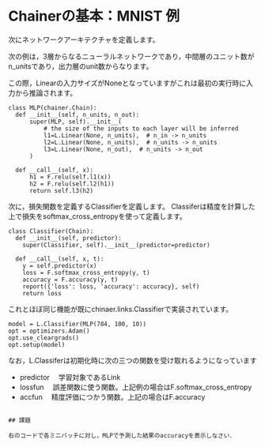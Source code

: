 # Chainerの基本：MNIST 例

次にネットワークアーキテクチャを定義します。

次の例は，3層からなるニューラルネットワークであり，中間層のユニット数がn_unitsであり，出力層のunit数からなります。

この際，Linearの入力サイズがNoneとなっていますがこれは最初の実行時に入力から推論されます。

```
class MLP(chainer.Chain):
  def __init__(self, n_units, n_out):
      super(MLP, self).__init__(
          # the size of the inputs to each layer will be inferred
          l1=L.Linear(None, n_units),  # n_in -> n_units
          l2=L.Linear(None, n_units),  # n_units -> n_units
          l3=L.Linear(None, n_out),  # n_units -> n_out
      )

  def __call__(self, x):
      h1 = F.relu(self.l1(x))
      h2 = F.relu(self.l2(h1))
      return self.l3(h2)
```

次に，損失関数を定義するClassifierを定義します。
Classiferは精度を計算した上で損失をsoftmax_cross_entropyを使って定義します。

```
class Classifier(Chain):
  def __init__(self, predictor):
    super(Classifier, self).__init__(predictor=predictor)

  def __call__(self, x, t):
    y = self.predictor(x)
    loss = F.softmax_cross_entropy(y, t)
    accuracy = F.accuracy(y, t)
    report({'loss': loss, 'accuracy': accuracy}, self)
    return loss
```

これとほぼ同じ機能が既にchinaer.links.Classifierで実装されています。

```
model = L.Classifier(MLP(784, 100, 10))
opt = optimizers.Adam()
opt.use_cleargrads()
opt.setup(model)
```

なお，L.Classiferは初期化時に次の三つの関数を受け取れるようになっています

* predictor
　学習対象であるLink
* lossfun
　誤差関数に使う関数。上記例の場合はF.softmax_cross_entropy
* accfun
　精度評価につかう関数。上記の場合はF.accuracy
```

## 課題

右のコードで各ミニバッチに対し，MLPで予測した結果のaccuracyを表示しなさい．

